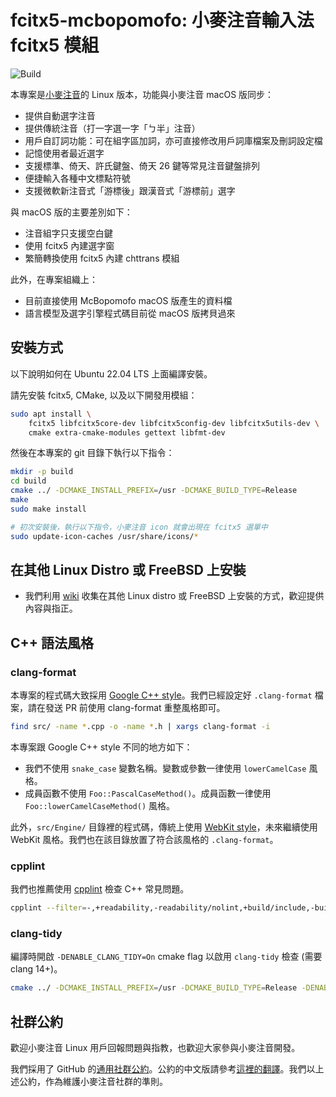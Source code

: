 # fcitx5-mcbopomofo: 小麥注音輸入法 fcitx5 模組

![Build](https://github.com/openvanilla/fcitx5-mcbopomofo/actions/workflows/ci.yaml/badge.svg)

本專案是[小麥注音](https://github.com/openvanilla/McBopomofo)的 Linux 版本，功能與小麥注音 macOS 版同步：

- 提供自動選字注音
- 提供傳統注音（打一字選一字「ㄅ半」注音）
- 用戶自訂詞功能：可在組字區加詞，亦可直接修改用戶詞庫檔案及刪詞設定檔
- 記憶使用者最近選字
- 支援標準、倚天、許氏鍵盤、倚天 26 鍵等常見注音鍵盤排列
- 便捷輸入各種中文標點符號
- 支援微軟新注音式「游標後」跟漢音式「游標前」選字

與 macOS 版的主要差別如下：

- 注音組字只支援空白鍵
- 使用 fcitx5 內建選字窗
- 繁簡轉換使用 fcitx5 內建 chttrans 模組

此外，在專案組織上：

- 目前直接使用 McBopomofo macOS 版產生的資料檔
- 語言模型及選字引擎程式碼目前從 macOS 版拷貝過來

## 安裝方式

以下說明如何在 Ubuntu 22.04 LTS 上面編譯安裝。

請先安裝 fcitx5, CMake, 以及以下開發用模組：

```bash
sudo apt install \
    fcitx5 libfcitx5core-dev libfcitx5config-dev libfcitx5utils-dev \
    cmake extra-cmake-modules gettext libfmt-dev
```

然後在本專案的 git 目錄下執行以下指令：

```bash
mkdir -p build
cd build
cmake ../ -DCMAKE_INSTALL_PREFIX=/usr -DCMAKE_BUILD_TYPE=Release
make
sudo make install

# 初次安裝後，執行以下指令，小麥注音 icon 就會出現在 fcitx5 選單中
sudo update-icon-caches /usr/share/icons/*
```

## 在其他 Linux Distro 或 FreeBSD 上安裝

- 我們利用 [wiki](https://github.com/openvanilla/fcitx5-mcbopomofo/wiki#%E5%AE%89%E8%A3%9D%E8%AA%AA%E6%98%8E) 收集在其他 Linux distro 或 FreeBSD 上安裝的方式，歡迎提供內容與指正。

## C++ 語法風格

### clang-format

本專案的程式碼大致採用 [Google C++ style](https://google.github.io/styleguide/cppguide.html)。我們已經設定好 `.clang-format` 檔案，請在發送 PR 前使用 clang-format 重整風格即可。

```bash
find src/ -name *.cpp -o -name *.h | xargs clang-format -i
```

本專案跟 Google C++ style 不同的地方如下：

- 我們不使用 `snake_case` 變數名稱。變數或參數一律使用 `lowerCamelCase` 風格。
- 成員函數不使用 `Foo::PascalCaseMethod()`。成員函數一律使用 `Foo::lowerCamelCaseMethod()` 風格。

此外，`src/Engine/` 目錄裡的程式碼，傳統上使用 [WebKit style](https://webkit.org/code-style-guidelines/)，未來繼續使用 WebKit 風格。我們也在該目錄放置了符合該風格的 `.clang-format`。

### cpplint

我們也推薦使用 [cpplint](https://github.com/cpplint/cpplint) 檢查 C++ 常見問題。

```bash
cpplint --filter=-,+readability,-readability/nolint,+build/include,-build/include_order,-build/include_alpha,-build/include_subdir --recursive src/
```

### clang-tidy

編譯時開啟 `-DENABLE_CLANG_TIDY=On` cmake flag 以啟用 `clang-tidy` 檢查 (需要 clang 14+)。

```bash
cmake ../ -DCMAKE_INSTALL_PREFIX=/usr -DCMAKE_BUILD_TYPE=Release -DENABLE_CLANG_TIDY=On
```

## 社群公約

歡迎小麥注音 Linux 用戶回報問題與指教，也歡迎大家參與小麥注音開發。

我們採用了 GitHub 的[通用社群公約](https://github.com/openvanilla/fcitx5-mcbopomofo/blob/master/CODE_OF_CONDUCT.md)。公約的中文版請參考[這裡的翻譯](https://www.contributor-covenant.org/zh-tw/version/1/4/code-of-conduct/)。我們以上述公約，作為維護小麥注音社群的準則。
